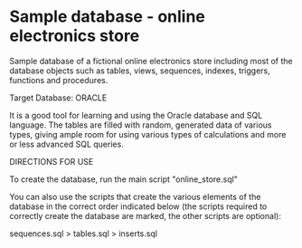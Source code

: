 # Sample database - online electronics store

Sample database of a fictional online electronics store including most of the database objects such as 
tables, views, sequences, indexes, triggers, functions and procedures. 

Target Database: ORACLE

It is a good tool for learning and using the Oracle database and SQL language.
The tables are filled with random, generated data of various types, giving ample room for using various types of calculations and more or less advanced SQL queries.


DIRECTIONS FOR USE

To create the database, run the main script "online_store.sql"

You can also use the scripts that create the various elements of the database in the correct order indicated below
(the scripts required to correctly create the database are marked, the other scripts are optional):

sequences.sql > tables.sql > inserts.sql

